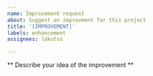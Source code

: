 ```yaml
---
name: Improvement request
about: Suggest an improvment for this project
title: '[IMPROVEMENT]'
labels: enhancement
assignees: lokutso

---
```


** Describe your idea of the improvement **
